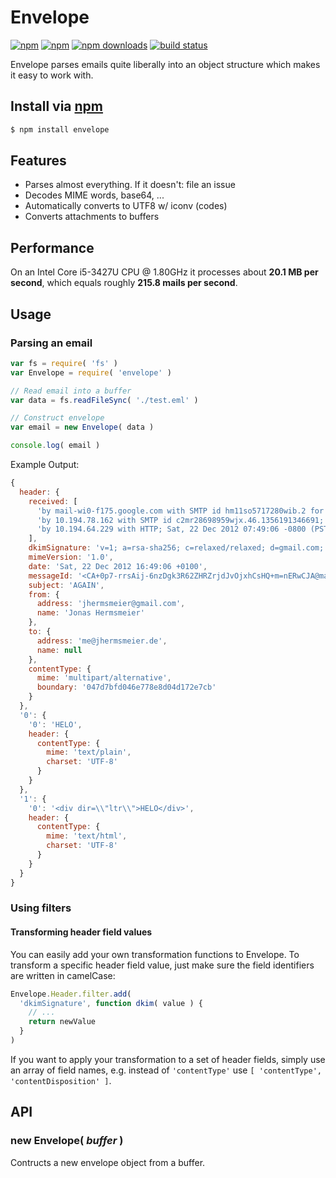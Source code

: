 # Envelope
[![npm](http://img.shields.io/npm/v/envelope.svg?style=flat-square)](https://npmjs.com/envelope)
[![npm](http://img.shields.io/npm/l/envelope.svg?style=flat-square)](https://npmjs.com/envelope)
[![npm downloads](http://img.shields.io/npm/dm/envelope.svg?style=flat-square)](https://npmjs.com/envelope)
[![build status](http://img.shields.io/travis/jhermsmeier/node-envelope.svg?style=flat-square)](https://travis-ci.org/jhermsmeier/node-envelope)

Envelope parses emails quite liberally into an object structure which makes it easy to work with.

## Install via [npm](https://npmjs.com)

```sh
$ npm install envelope
```

## Features

- Parses almost everything. If it doesn't: file an issue
- Decodes MIME words, base64, ...
- Automatically converts to UTF8 w/ iconv (codes)
- Converts attachments to buffers


## Performance

On an Intel Core i5-3427U CPU @ 1.80GHz it processes about **20.1 MB per second**,
which equals roughly **215.8 mails per second**.

## Usage

### Parsing an email

```javascript
var fs = require( 'fs' )
var Envelope = require( 'envelope' )

// Read email into a buffer
var data = fs.readFileSync( './test.eml' )

// Construct envelope
var email = new Envelope( data )

console.log( email )
```

Example Output:

```js
{
  header: {
    received: [
      'by mail-wi0-f175.google.com with SMTP id hm11so5717280wib.2 for <me@jhermsmeier.de>; Sat, 22 Dec 2012 07:49:06 -0800 (PST)',
      'by 10.194.78.162 with SMTP id c2mr28698959wjx.46.1356191346691; Sat, 22 Dec 2012 07:49:06 -0800 (PST)',
      'by 10.194.64.229 with HTTP; Sat, 22 Dec 2012 07:49:06 -0800 (PST)'
    ],
    dkimSignature: 'v=1; a=rsa-sha256; c=relaxed/relaxed; d=gmail.com; s=20120113; h=mime-version:date:message-id:subject:from:to:content-type; bh=DrlXO8ocnosZnW5ZN7P4S/fIdR8vwHj0TyzoPISZF2Q=; b=gOHBExs2JcJFRrozPDw88Js0dc0AHOo6YTZqrDTedfcK/jM/mxfu5rfVzuUnKAGiS5 ZvRvXvwYjIW0B9t0DDHDOs5soIukuEXeUw9OV2QD8qc5pmOShuRQWyW5pRftTF87omkj gV2Eik5K2f8FpNlyvuLDjMUmyP8RpLaRrii6+kRRsoJzzP41IqALmlLmJfvtnkeu5kM0 v4XnQ4hBNcaLuCmq3fZfCQFDexofECQOZ8FWE0VfdASG8HOJ6jgxuKwYtNfy11ySUSrI wFFlrjTfiNqSD9nzQns3j+xXLtqsvviJQXJgkC8O6mLel3GDwm8LHzBoszzqZ/FiL4rg Vdfw==',
    mimeVersion: '1.0',
    date: 'Sat, 22 Dec 2012 16:49:06 +0100',
    messageId: '<CA+0p7-rrsAij-6nzDgk3R62ZHRZrjdJvOjxhCsHQ+m=nERwCJA@mail.gmail.com>',
    subject: 'AGAIN',
    from: {
      address: 'jhermsmeier@gmail.com',
      name: 'Jonas Hermsmeier'
    },
    to: {
      address: 'me@jhermsmeier.de',
      name: null
    },
    contentType: {
      mime: 'multipart/alternative',
      boundary: '047d7bfd046e778e8d04d172e7cb'
    }
  },
  '0': {
    '0': 'HELO',
    header: {
      contentType: {
        mime: 'text/plain',
        charset: 'UTF-8'
      }
    }
  },
  '1': {
    '0': '<div dir=\\"ltr\\">HELO</div>',
    header: {
      contentType: {
        mime: 'text/html',
        charset: 'UTF-8'
      }
    }
  }
}
```

### Using filters

#### Transforming header field values

You can easily add your own transformation functions to Envelope.
To transform a specific header field value, just make sure the field identifiers are written in camelCase:

```javascript
Envelope.Header.filter.add(
  'dkimSignature', function dkim( value ) {
    // ...
    return newValue
  }
)
```

If you want to apply your transformation to a set of header fields, simply use an array of field names, e.g. instead of `'contentType'` use `[ 'contentType', 'contentDisposition' ]`.


## API

### new Envelope( *buffer* )
Contructs a new envelope object from a buffer.
